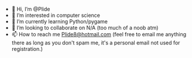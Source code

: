 - 👋 Hi, I’m @Plide
- 👀 I’m interested in computer science
- 🌱 I’m currently learning Python/pygame
- 💞️ I’m looking to collaborate on N/A (too much of a noob atm)
- 📫 How to reach me Plide8@hotmail.com (feel free to email me anything there as long as you don't spam me, it's a personal email not used for registration.)

<!---
Plide/Plide is a ✨ special ✨ repository because its `README.md` (this file) appears on your GitHub profile.
You can click the Preview link to take a look at your changes.
--->
